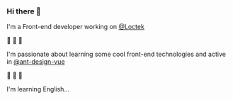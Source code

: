 ### Hi there 👋

I'm a Front-end developer working on [@Loctek](https://www.loctek.com/products?c=22?a=1)

🌱 🌱 🌱

I'm passionate about learning some cool front-end technologies and active in [@ant-design-vue](https://github.com/vueComponent/ant-design-vue)

🤔 🤔 🤔

I'm learning English...
